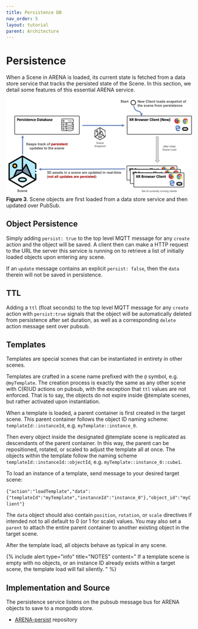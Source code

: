 ```yaml
---
title: Persistence DB
nav_order: 5
layout: tutorial
parent: Architecture
---
```


# Persistence

When a Scene in ARENA is loaded, its current state is fetched from a data store service that tracks the persisted state of the Scene. In this section, we detail some features of this essential ARENA service.

![img](/assets/img/overview/scene-load.png)
**Figure 3**. Scene objects are first loaded from a data store service and then updated over PubSub.

## Object Persistence
Simply adding `persist: true` to the top level MQTT message for any `create` action and the object will be saved.
A client then can make a HTTP request to the URL the server this service is running on to retrieve a list of
initially loaded objects upon entering any scene.

If an `update` message contains an explicit `persist: false`, then the `data` therein will not be saved in persistence.

## TTL
Adding a `ttl` (float seconds) to the top level MQTT message for any `create` action with `persist:true` signals that the object
will be automatically deleted from persistence after set duration, as well as a corresponding `delete` action message
sent over pubsub.

## Templates

Templates are special scenes that can be instantiated in entirety in other scenes.

Templates are crafted in a scene name prefixed with the `@` symbol, e.g. `@myTemplate`. The creation process is
exactly the same as any other scene with C(R)UD actions on pubsub, with the exception that `ttl` values are not
enforced. That is to say, the objects do not expire inside @template scenes, but rather activated upon instantiation.

When a template is loaded, a parent container is first created in the target scene. This parent container follows the
object ID naming scheme: ``templateId::instanceId``, e.g. `myTemplate::instance_0`.

Then every object inside the designated @template scene is replicated as descendants of the parent container. In this
way, the parent can be repositioned, rotated, or scaled to adjust the template all at once.  The objects within
the template follow the naming scheme ``templateId::instanceId::objectId``, e.g. `myTemplate::instance_0::cube1`.

To load an instance of a template, send message to your desired target scene:

``{"action":"loadTemplate","data":{"templateId":"myTemplate","instanceId":"instance_0"},"object_id":"myClient"}``

The `data` object should also contain `position`, `rotation`, or `scale` directives if intended not to all default
to 0 (or 1 for scale) values. You may also set a `parent` to attach the entire parent container to another existing
object in the target scene.

After the template load, all objects behave as typical in any scene.

{% include alert type="info" title="NOTES" content="
If a template scene is empty with no objects, or an instance ID already exists within a target scene, the template load will fail silently.
" %}

## Implementation and Source

The persistence service listens on the pubsub message bus for ARENA objects to save to a mongodb store.

- [ARENA-persist](https://github.com/arenaxr/arena-persist) repository
